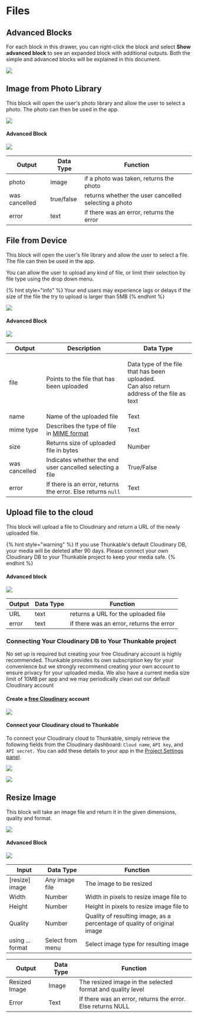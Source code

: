 # Files

## Advanced Blocks

For each block in this drawer, you can right-click the block and select **Show advanced block** to see an expanded block with additional outputs. Both the simple and advanced blocks will be explained in this document.

![](<.gitbook/assets/image from photo library.png>)

## Image from Photo Library

This block will open the user's photo library and allow the user to select a photo. The photo can then be used in the app.

![](<.gitbook/assets/image (141).png>)

#### Advanced Block

![](<.gitbook/assets/image (132).png>)

| Output        | Data Type  | Function                                             |
| ------------- | ---------- | ---------------------------------------------------- |
| photo         | image      | if a photo was taken, returns the photo              |
| was cancelled | true/false | returns whether the user cancelled selecting a photo |
| error         | text       | if there was an error, returns the error             |

## File from Device

This block will open the user's file library and allow the user to select a file. The file can then be used in the app.

You can allow the user to upload any kind of file, or limit their selection by file type using the drop down menu.

{% hint style="info" %}
Your end users may experience lags or delays if the size of the file the try to upload is larger than 5MB
{% endhint %}

![](.gitbook/assets/Untitled.png)

#### Advanced Block

![](<.gitbook/assets/file exp.png>)

| Output        | Description                                                                                                                 | Data Type                                                                                           |
| ------------- | --------------------------------------------------------------------------------------------------------------------------- | --------------------------------------------------------------------------------------------------- |
| file          | Points to the file that has been uploaded                                                                                   | <p>Data type of the file that has been uploaded.<br>Can also return address of the file as text</p> |
| name          | Name of the uploaded file                                                                                                   | Text                                                                                                |
| mime type     | Describes the type of file in [MIME format](https://developer.mozilla.org/en-US/docs/Web/HTTP/Basics\_of\_HTTP/MIME\_types) | Text                                                                                                |
| size          | Returns size of uploaded file in bytes                                                                                      | Number                                                                                              |
| was cancelled | Indicates whether the end user cancelled selecting a file                                                                   | True/False                                                                                          |
| error         | If there is an error, returns the error. Else returns `null`                                                                | Text                                                                                                |

## Upload file to the cloud

This block will upload a file to Cloudinary and return a URL of the newly uploaded file.

{% hint style="warning" %}
If you use Thunkable's default Cloudinary DB, your media will be deleted after 90 days. Please connect your own Cloudinary DB to your Thunkable project to keep your media safe.
{% endhint %}

#### Advanced block

![](<.gitbook/assets/file (1).png>)

| Output | Data Type | Function                                 |
| ------ | --------- | ---------------------------------------- |
| URL    | text      | returns a URL for the uploaded file      |
| error  | text      | if there was an error, returns the error |

### Connecting Your Cloudinary DB to Your Thunkable project

No set up is required but creating your free Cloudinary account is highly recommended. Thunkable provides its own subscription key for your convenience but we strongly recommend creating your own account to ensure privacy for your uploaded media. We also have a current media size limit of 10MB per app and we may periodically clean out our default Cloudinary account

#### Create a [free Cloudinary](https://cloudinary.com/) account

![](<.gitbook/assets/image (222).png>)

#### Connect your Cloudinary cloud to Thunkable

To connect your Cloudinary cloud to Thunkable, simply retrieve the following fields from the Cloudinary dashboard: `Cloud name`, `API key`, and `API secret.` You can add these details to your app in the [Project Settings panel](project-settings.md#api-keys).

![](<.gitbook/assets/image (220).png>)

![](https://files.gitbook.com/v0/b/gitbook-x-prod.appspot.com/o/spaces%2F-LAn5scXl2uqUJUOqkJo-84897653%2Fuploads%2F7dZE50mYtYJaQjI0sdeZ%2FScreen%20Shot%202022-02-16%20at%2010.04.27%20AM.png?alt=media\&token=65c825f8-3aad-4b5e-b6be-8cc9bb552b1f)

## Resize Image

This block will take an image file and return it in the given dimensions, quality and format.

![](<.gitbook/assets/Screen Shot 2021-11-02 at 3.33.23 PM.png>)

#### Advanced Block

![](.gitbook/assets/advanced.png)

| Input            | Data Type        | Function                                                                 |
| ---------------- | ---------------- | ------------------------------------------------------------------------ |
| \[resize] image  | Any image file   | The image to be resized                                                  |
| Width            | Number           | Width in pixels to resize image file to                                  |
| Height           | Number           | Height in pixels to resize image file to                                 |
| Quality          | Number           | Quality of resulting image, as a percentage of quality of original image |
| using ... format | Select from menu | Select image type for resulting image                                    |

| Output        | Data Type | Function                                                    |
| ------------- | --------- | ----------------------------------------------------------- |
| Resized Image | Image     | The resized image in the selected format and quality level  |
| Error         | Text      | If there was an error, returns the error. Else returns NULL |

